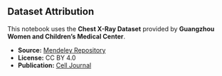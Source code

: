 ## Dataset Attribution
This notebook uses the **Chest X-Ray Dataset** provided by **Guangzhou Women and Children’s Medical Center**.
- **Source:** [Mendeley Repository](https://data.mendeley.com/datasets/rscbjbr9sj/2)
- **License:** CC BY 4.0
- **Publication:** [Cell Journal](http://www.cell.com/cell/fulltext/S0092-8674(18)30154-5)
